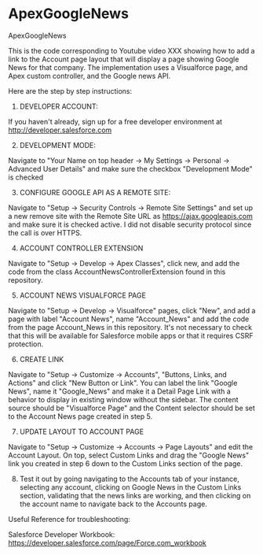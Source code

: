 # ApexGoogleNews
ApexGoogleNews

This is the code corresponding to Youtube video XXX showing how to add a link to the Account page layout that will display a page showing Google News for that company. The implementation uses a Visualforce page, and Apex custom controller, and the Google news API.

Here are the step by step instructions:

1) DEVELOPER ACCOUNT:

If you haven't already, sign up for a free developer environment at http://developer.salesforce.com

2) DEVELOPMENT MODE:

Navigate to "Your Name on top header -> My Settings -> Personal -> Advanced User Details" and make sure the checkbox "Development Mode" is checked

3) CONFIGURE GOOGLE API AS A REMOTE SITE:

Navigate to "Setup -> Security Controls -> Remote Site Settings" and set up a new remove site with the Remote Site URL as https://ajax.googleapis.com and make sure it is checked active.  I did not disable security protocol since the call is over HTTPS.

4) ACCOUNT CONTROLLER EXTENSION

Navigate to "Setup -> Develop -> Apex Classes", click new, and add the code from the class AccountNewsControllerExtension found in this repository.

5) ACCOUNT NEWS VISUALFORCE PAGE

Navigate to "Setup -> Develop -> Visualforce" pages, click "New", and add a page with label "Account News", name "Account_News" and add the code from the page Account_News in this repository.  It's not necessary to check that this will be available for Salesforce mobile apps or that it requires CSRF protection.

6) CREATE LINK

Navigate to "Setup -> Customize -> Accounts", "Buttons, Links, and Actions" and click "New Button or Link".  You can label the link "Google News", name it "Google_News" and make it a Detail Page Link with a behavior to display in existing window without the sidebar.  The content source should be "Visualforce Page" and the Content selector should be set to the Account News page created in step 5.

7) UPDATE LAYOUT TO ACCOUNT PAGE

Navigate to "Setup -> Customize -> Accounts -> Page Layouts" and edit the Account Layout.  On top, select Custom Links and drag the "Google News" link you created in step 6 down to the Custom Links section of the page.

8) Test it out by going navigating to the Accounts tab of your instance, selecting any account, clicking on Google News in the Custom Links section, validating that the news links are working, and then clicking on the account name to navigate back to the Accounts page.

Useful Reference for troubleshooting:

Salesforce Developer Workbook: https://developer.salesforce.com/page/Force.com_workbook
